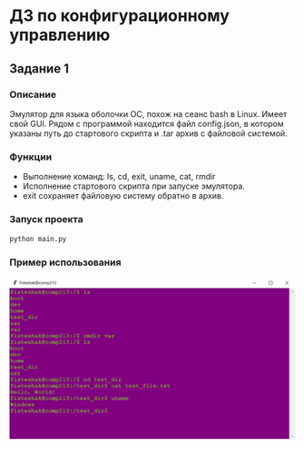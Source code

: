 # ДЗ по конфигурационному управлению
## Задание 1

### Описание
Эмулятор для языка оболочки ОС, похож на сеанс bash в Linux. Имеет свой GUI. Рядом с программой находится файл config.json, в котором указаны путь до стартового скрипта и .tar архив с файловой системой.

### Функции
- Выполнение команд: ls, cd, exit, uname, cat, rmdir
- Исполнение стартового скрипта при запуске эмулятора.
- exit сохраняет файловую систему обратно в архив.

### Запуск проекта

```bash
python main.py
```
### Пример использования
![](/images/image1-1.png)

